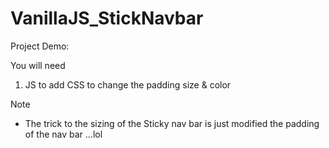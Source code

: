 # VanillaJS_StickNavbar

Project Demo:

You will need

1. JS to add CSS to change the padding size & color

Note

- The trick to the sizing of the Sticky nav bar is just modified the padding of the nav bar ...lol
